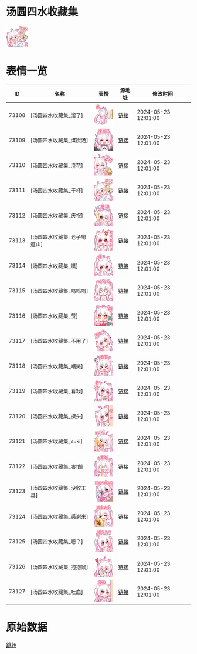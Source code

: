 # 汤圆四水收藏集

<img src="./cover.png" height="60" alt="cover" />

# 表情一览

|ID|名称|表情|源地址|修改时间|
|----|----|----|----|----|
|73108|[汤圆四水收藏集_溜了]|<img src="./pic/073108_%5B汤圆四水收藏集_溜了%5D.png" height="60" alt="溜了"/>|[链接](https://i0.hdslb.com/bfs/garb/80bf20db7e2ae1ffbbefc1e906bfa0ff063b6210.png)|2024-05-23 12:01:00|
|73109|[汤圆四水收藏集_煤炭汤]|<img src="./pic/073109_%5B汤圆四水收藏集_煤炭汤%5D.png" height="60" alt="煤炭汤"/>|[链接](https://i0.hdslb.com/bfs/garb/a9be9bf543108b9d7b552bf57747df341760f8ea.png)|2024-05-23 12:01:00|
|73110|[汤圆四水收藏集_浇花]|<img src="./pic/073110_%5B汤圆四水收藏集_浇花%5D.png" height="60" alt="浇花"/>|[链接](https://i0.hdslb.com/bfs/garb/7061f50b4a034a810ab39d2a336b18175391aa58.png)|2024-05-23 12:01:00|
|73111|[汤圆四水收藏集_干杯]|<img src="./pic/073111_%5B汤圆四水收藏集_干杯%5D.png" height="60" alt="干杯"/>|[链接](https://i0.hdslb.com/bfs/garb/91ec82cbf16b31bb6fc83d743ee84f1fdfd4f887.png)|2024-05-23 12:01:00|
|73112|[汤圆四水收藏集_庆祝]|<img src="./pic/073112_%5B汤圆四水收藏集_庆祝%5D.png" height="60" alt="庆祝"/>|[链接](https://i0.hdslb.com/bfs/garb/0384af17637daf0b6849d07057d79324f1f87c72.png)|2024-05-23 12:01:00|
|73113|[汤圆四水收藏集_老子蜀道山]|<img src="./pic/073113_%5B汤圆四水收藏集_老子蜀道山%5D.png" height="60" alt="老子蜀道山"/>|[链接](https://i0.hdslb.com/bfs/garb/29cfb10da0bc03f765e80a7353cf60069d7b811f.png)|2024-05-23 12:01:00|
|73114|[汤圆四水收藏集_噗]|<img src="./pic/073114_%5B汤圆四水收藏集_噗%5D.png" height="60" alt="噗"/>|[链接](https://i0.hdslb.com/bfs/garb/4bdd3d9a59ca73dd7948c3221a4636d7a25f117a.png)|2024-05-23 12:01:00|
|73115|[汤圆四水收藏集_呜呜呜]|<img src="./pic/073115_%5B汤圆四水收藏集_呜呜呜%5D.png" height="60" alt="呜呜呜"/>|[链接](https://i0.hdslb.com/bfs/garb/782cfa38ad82eee3b5d0869a22a5eeaffe93f03a.png)|2024-05-23 12:01:00|
|73116|[汤圆四水收藏集_赞]|<img src="./pic/073116_%5B汤圆四水收藏集_赞%5D.png" height="60" alt="赞"/>|[链接](https://i0.hdslb.com/bfs/garb/c2b9c3a83b2a5d7dc8eced45d85ac8b7f6c627da.png)|2024-05-23 12:01:00|
|73117|[汤圆四水收藏集_不用了]|<img src="./pic/073117_%5B汤圆四水收藏集_不用了%5D.png" height="60" alt="不用了"/>|[链接](https://i0.hdslb.com/bfs/garb/22b9d6479e4412a2d3c362eca5e17877ff38ed12.png)|2024-05-23 12:01:00|
|73118|[汤圆四水收藏集_嘲笑]|<img src="./pic/073118_%5B汤圆四水收藏集_嘲笑%5D.png" height="60" alt="嘲笑"/>|[链接](https://i0.hdslb.com/bfs/garb/5142e8f184148ea725212c5f388844df9d4c6167.png)|2024-05-23 12:01:00|
|73119|[汤圆四水收藏集_看戏]|<img src="./pic/073119_%5B汤圆四水收藏集_看戏%5D.png" height="60" alt="看戏"/>|[链接](https://i0.hdslb.com/bfs/garb/036c7ab7ae8dfdb689b22916d081d727166c41c5.png)|2024-05-23 12:01:00|
|73120|[汤圆四水收藏集_探头]|<img src="./pic/073120_%5B汤圆四水收藏集_探头%5D.png" height="60" alt="探头"/>|[链接](https://i0.hdslb.com/bfs/garb/24cfc5f25197887ec19f38317c7d76cccedec434.png)|2024-05-23 12:01:00|
|73121|[汤圆四水收藏集_suki]|<img src="./pic/073121_%5B汤圆四水收藏集_suki%5D.png" height="60" alt="suki"/>|[链接](https://i0.hdslb.com/bfs/garb/4d0216cd1ce6d5593687e6c53390fd117550159d.png)|2024-05-23 12:01:00|
|73122|[汤圆四水收藏集_害怕]|<img src="./pic/073122_%5B汤圆四水收藏集_害怕%5D.png" height="60" alt="害怕"/>|[链接](https://i0.hdslb.com/bfs/garb/7003b660ca775fe45c12c254a7a41eb6c2417743.png)|2024-05-23 12:01:00|
|73123|[汤圆四水收藏集_没收工具]|<img src="./pic/073123_%5B汤圆四水收藏集_没收工具%5D.png" height="60" alt="没收工具"/>|[链接](https://i0.hdslb.com/bfs/garb/3d2a5179c396846fa8c6e0ada397b07563fd4a42.png)|2024-05-23 12:01:00|
|73124|[汤圆四水收藏集_感谢米]|<img src="./pic/073124_%5B汤圆四水收藏集_感谢米%5D.png" height="60" alt="感谢米"/>|[链接](https://i0.hdslb.com/bfs/garb/50102aaf0424c0d344d95502ef862a46a8b26ae9.png)|2024-05-23 12:01:00|
|73125|[汤圆四水收藏集_嗯？]|<img src="./pic/073125_%5B汤圆四水收藏集_嗯？%5D.png" height="60" alt="嗯？"/>|[链接](https://i0.hdslb.com/bfs/garb/26259c77dab7a90f726175bde783b3a680c49b69.png)|2024-05-23 12:01:00|
|73126|[汤圆四水收藏集_抱抱鼠]|<img src="./pic/073126_%5B汤圆四水收藏集_抱抱鼠%5D.png" height="60" alt="抱抱鼠"/>|[链接](https://i0.hdslb.com/bfs/garb/52354bffd40e1bbf48a2639569cb9879ff40fd22.png)|2024-05-23 12:01:00|
|73127|[汤圆四水收藏集_吐血]|<img src="./pic/073127_%5B汤圆四水收藏集_吐血%5D.png" height="60" alt="吐血"/>|[链接](https://i0.hdslb.com/bfs/garb/206111a93eadf938de0ab4a93267f6806e68e3b4.png)|2024-05-23 12:01:00|

# 原始数据

[跳转](./raw.json)

